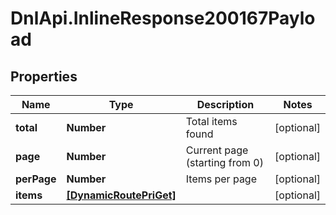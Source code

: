 # DnlApi.InlineResponse200167Payload

## Properties
Name | Type | Description | Notes
------------ | ------------- | ------------- | -------------
**total** | **Number** | Total items found | [optional] 
**page** | **Number** | Current page (starting from 0) | [optional] 
**perPage** | **Number** | Items per page | [optional] 
**items** | [**[DynamicRoutePriGet]**](DynamicRoutePriGet.md) |  | [optional] 



